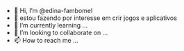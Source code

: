 - 👋 Hi, I’m @edina-fambomel
- 👀 estou fazendo por interesse em crir jogos e aplicativos
- 🌱 I’m currently learning ...
- 💞️ I’m looking to collaborate on ...
- 📫 How to reach me ...

<!---
edina-fambomel/edina-fambomel is a ✨ special ✨ repository because its `README.md` (this file) appears on your GitHub profile.
You can click the Preview link to take a look at your changes.
--->
